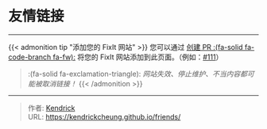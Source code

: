 # 友情链接


---

{{< admonition tip "添加您的 FixIt 网站" >}}
您可以通过 [创建 PR :(fa-solid fa-code-branch fa-fw):](https://github.com/hugo-fixit/FixIt/pulls) 将您的 FixIt 网站添加到此页面。（例如：[#111](https://github.com/hugo-fixit/FixIt/pull/111)）

> :(fa-solid fa-exclamation-triangle): *网站失效、停止维护、不当内容都可能被取消链接！*
{{< /admonition >}}


---

> 作者: [Kendrick](https://kendrickcheung.github.io/)  
> URL: https://kendrickcheung.github.io/friends/  

